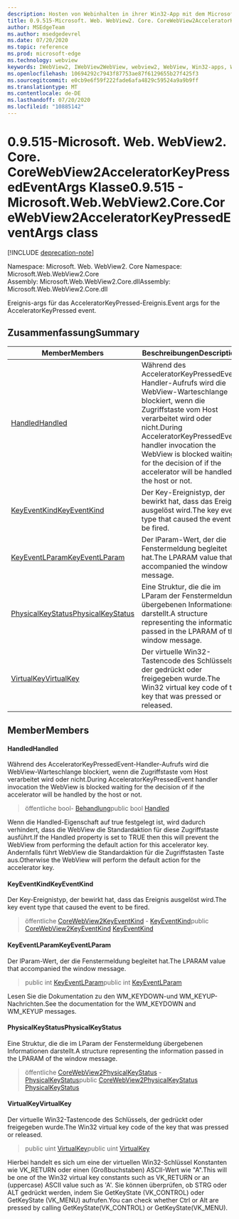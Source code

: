 ```yaml
---
description: Hosten von Webinhalten in ihrer Win32-App mit dem Microsoft Edge WebView2-Steuerelement
title: 0.9.515-Microsoft. Web. WebView2. Core. CoreWebView2AcceleratorKeyPressedEventArgs
author: MSEdgeTeam
ms.author: msedgedevrel
ms.date: 07/20/2020
ms.topic: reference
ms.prod: microsoft-edge
ms.technology: webview
keywords: IWebView2, IWebView2WebView, webview2, WebView, Win32-apps, Win32, Edge, ICoreWebView2, ICoreWebView2Controller, Browser-Steuerelement, Edge-HTML
ms.openlocfilehash: 10694292c7943f87753ae87f6129655b27f425f3
ms.sourcegitcommit: e0cb9e6f59f222fade6afa4829c59524a9a9b9ff
ms.translationtype: MT
ms.contentlocale: de-DE
ms.lasthandoff: 07/20/2020
ms.locfileid: "10885142"
---
```

# <span data-ttu-id="97b62-104">0.9.515-Microsoft. Web. WebView2. Core. CoreWebView2AcceleratorKeyPressedEventArgs Klasse</span><span class="sxs-lookup"><span data-stu-id="97b62-104">0.9.515 - Microsoft.Web.WebView2.Core.CoreWebView2AcceleratorKeyPressedEventArgs class</span></span> 

[!INCLUDE [deprecation-note](../../includes/deprecation-note.md)]

<span data-ttu-id="97b62-105">Namespace: Microsoft. Web. WebView2. Core </span><span class="sxs-lookup"><span data-stu-id="97b62-105">Namespace: Microsoft.Web.WebView2.Core</span></span>\
<span data-ttu-id="97b62-106">Assembly: Microsoft.Web.WebView2.Core.dll</span><span class="sxs-lookup"><span data-stu-id="97b62-106">Assembly: Microsoft.Web.WebView2.Core.dll</span></span>

<span data-ttu-id="97b62-107">Ereignis-args für das AcceleratorKeyPressed-Ereignis.</span><span class="sxs-lookup"><span data-stu-id="97b62-107">Event args for the AcceleratorKeyPressed event.</span></span>

## <span data-ttu-id="97b62-108">Zusammenfassung</span><span class="sxs-lookup"><span data-stu-id="97b62-108">Summary</span></span>

 <span data-ttu-id="97b62-109">Member</span><span class="sxs-lookup"><span data-stu-id="97b62-109">Members</span></span>                        | <span data-ttu-id="97b62-110">Beschreibungen</span><span class="sxs-lookup"><span data-stu-id="97b62-110">Descriptions</span></span>
--------------------------------|---------------------------------------------
[<span data-ttu-id="97b62-111">Handled</span><span class="sxs-lookup"><span data-stu-id="97b62-111">Handled</span></span>](#handled) | <span data-ttu-id="97b62-112">Während des AcceleratorKeyPressedEvent-Handler-Aufrufs wird die WebView-Warteschlange blockiert, wenn die Zugriffstaste vom Host verarbeitet wird oder nicht.</span><span class="sxs-lookup"><span data-stu-id="97b62-112">During AcceleratorKeyPressedEvent handler invocation the WebView is blocked waiting for the decision of if the accelerator will be handled by the host or not.</span></span>
[<span data-ttu-id="97b62-113">KeyEventKind</span><span class="sxs-lookup"><span data-stu-id="97b62-113">KeyEventKind</span></span>](#keyeventkind) | <span data-ttu-id="97b62-114">Der Key-Ereignistyp, der bewirkt hat, dass das Ereignis ausgelöst wird.</span><span class="sxs-lookup"><span data-stu-id="97b62-114">The key event type that caused the event to be fired.</span></span>
[<span data-ttu-id="97b62-115">KeyEventLParam</span><span class="sxs-lookup"><span data-stu-id="97b62-115">KeyEventLParam</span></span>](#keyeventlparam) | <span data-ttu-id="97b62-116">Der lParam-Wert, der die Fenstermeldung begleitet hat.</span><span class="sxs-lookup"><span data-stu-id="97b62-116">The LPARAM value that accompanied the window message.</span></span>
[<span data-ttu-id="97b62-117">PhysicalKeyStatus</span><span class="sxs-lookup"><span data-stu-id="97b62-117">PhysicalKeyStatus</span></span>](#physicalkeystatus) | <span data-ttu-id="97b62-118">Eine Struktur, die die im LParam der Fenstermeldung übergebenen Informationen darstellt.</span><span class="sxs-lookup"><span data-stu-id="97b62-118">A structure representing the information passed in the LPARAM of the window message.</span></span>
[<span data-ttu-id="97b62-119">VirtualKey</span><span class="sxs-lookup"><span data-stu-id="97b62-119">VirtualKey</span></span>](#virtualkey) | <span data-ttu-id="97b62-120">Der virtuelle Win32-Tastencode des Schlüssels, der gedrückt oder freigegeben wurde.</span><span class="sxs-lookup"><span data-stu-id="97b62-120">The Win32 virtual key code of the key that was pressed or released.</span></span>

## <span data-ttu-id="97b62-121">Member</span><span class="sxs-lookup"><span data-stu-id="97b62-121">Members</span></span>

#### <span data-ttu-id="97b62-122">Handled</span><span class="sxs-lookup"><span data-stu-id="97b62-122">Handled</span></span> 

<span data-ttu-id="97b62-123">Während des AcceleratorKeyPressedEvent-Handler-Aufrufs wird die WebView-Warteschlange blockiert, wenn die Zugriffstaste vom Host verarbeitet wird oder nicht.</span><span class="sxs-lookup"><span data-stu-id="97b62-123">During AcceleratorKeyPressedEvent handler invocation the WebView is blocked waiting for the decision of if the accelerator will be handled by the host or not.</span></span>

> <span data-ttu-id="97b62-124">öffentliche bool- [Behandlung](#handled)</span><span class="sxs-lookup"><span data-stu-id="97b62-124">public bool [Handled](#handled)</span></span>

<span data-ttu-id="97b62-125">Wenn die Handled-Eigenschaft auf true festgelegt ist, wird dadurch verhindert, dass die WebView die Standardaktion für diese Zugriffstaste ausführt.</span><span class="sxs-lookup"><span data-stu-id="97b62-125">If the Handled property is set to TRUE then this will prevent the WebView from performing the default action for this accelerator key.</span></span> <span data-ttu-id="97b62-126">Andernfalls führt WebView die Standardaktion für die Zugriffstasten Taste aus.</span><span class="sxs-lookup"><span data-stu-id="97b62-126">Otherwise the WebView will perform the default action for the accelerator key.</span></span>

#### <span data-ttu-id="97b62-127">KeyEventKind</span><span class="sxs-lookup"><span data-stu-id="97b62-127">KeyEventKind</span></span> 

<span data-ttu-id="97b62-128">Der Key-Ereignistyp, der bewirkt hat, dass das Ereignis ausgelöst wird.</span><span class="sxs-lookup"><span data-stu-id="97b62-128">The key event type that caused the event to be fired.</span></span>

> <span data-ttu-id="97b62-129">öffentliche [CoreWebView2KeyEventKind](./namespace-microsoft-web-webview2-core.md) - [KeyEventKind](#keyeventkind)</span><span class="sxs-lookup"><span data-stu-id="97b62-129">public [CoreWebView2KeyEventKind](./namespace-microsoft-web-webview2-core.md) [KeyEventKind](#keyeventkind)</span></span>

#### <span data-ttu-id="97b62-130">KeyEventLParam</span><span class="sxs-lookup"><span data-stu-id="97b62-130">KeyEventLParam</span></span> 

<span data-ttu-id="97b62-131">Der lParam-Wert, der die Fenstermeldung begleitet hat.</span><span class="sxs-lookup"><span data-stu-id="97b62-131">The LPARAM value that accompanied the window message.</span></span>

> <span data-ttu-id="97b62-132">public int [KeyEventLParam](#keyeventlparam)</span><span class="sxs-lookup"><span data-stu-id="97b62-132">public int [KeyEventLParam](#keyeventlparam)</span></span>

<span data-ttu-id="97b62-133">Lesen Sie die Dokumentation zu den WM_KEYDOWN-und WM_KEYUP-Nachrichten.</span><span class="sxs-lookup"><span data-stu-id="97b62-133">See the documentation for the WM_KEYDOWN and WM_KEYUP messages.</span></span>

#### <span data-ttu-id="97b62-134">PhysicalKeyStatus</span><span class="sxs-lookup"><span data-stu-id="97b62-134">PhysicalKeyStatus</span></span> 

<span data-ttu-id="97b62-135">Eine Struktur, die die im LParam der Fenstermeldung übergebenen Informationen darstellt.</span><span class="sxs-lookup"><span data-stu-id="97b62-135">A structure representing the information passed in the LPARAM of the window message.</span></span>

> <span data-ttu-id="97b62-136">öffentliche [CoreWebView2PhysicalKeyStatus](microsoft-web-webview2-core-corewebview2physicalkeystatus.md) - [PhysicalKeyStatus](#physicalkeystatus)</span><span class="sxs-lookup"><span data-stu-id="97b62-136">public [CoreWebView2PhysicalKeyStatus](microsoft-web-webview2-core-corewebview2physicalkeystatus.md) [PhysicalKeyStatus](#physicalkeystatus)</span></span>

#### <span data-ttu-id="97b62-137">VirtualKey</span><span class="sxs-lookup"><span data-stu-id="97b62-137">VirtualKey</span></span> 

<span data-ttu-id="97b62-138">Der virtuelle Win32-Tastencode des Schlüssels, der gedrückt oder freigegeben wurde.</span><span class="sxs-lookup"><span data-stu-id="97b62-138">The Win32 virtual key code of the key that was pressed or released.</span></span>

> <span data-ttu-id="97b62-139">public uint [VirtualKey](#virtualkey)</span><span class="sxs-lookup"><span data-stu-id="97b62-139">public uint [VirtualKey](#virtualkey)</span></span>

<span data-ttu-id="97b62-140">Hierbei handelt es sich um eine der virtuellen Win32-Schlüssel Konstanten wie VK_RETURN oder einen (Großbuchstaben) ASCII-Wert wie "A".</span><span class="sxs-lookup"><span data-stu-id="97b62-140">This will be one of the Win32 virtual key constants such as VK_RETURN or an (uppercase) ASCII value such as 'A'.</span></span> <span data-ttu-id="97b62-141">Sie können überprüfen, ob STRG oder ALT gedrückt werden, indem Sie GetKeyState (VK_CONTROL) oder GetKeyState (VK_MENU) aufrufen.</span><span class="sxs-lookup"><span data-stu-id="97b62-141">You can check whether Ctrl or Alt are pressed by calling GetKeyState(VK_CONTROL) or GetKeyState(VK_MENU).</span></span>

